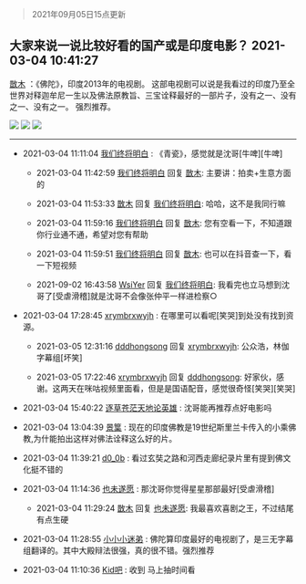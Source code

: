 > 2021年09月05日15点更新
<link rel="stylesheet" href="https://cdn.jsdelivr.net/gh/taotie6/sampleJSON@main/css/photo_show.css">


 ## 大家来说一说比较好看的国产或是印度电影？ 2021-03-04 10:41:27

 [㪚木](https://www.coolapk.com/feed/25274808?shareKey=MTc3NTFkNjJmOWI1NjEzMTc3Yzc~) ：《佛陀》，印度2013年的电视剧。
这部电视剧可以说是我看过的印度乃至全世界对释迦牟尼一生以及佛法原教旨、三宝诠释最好的一部片子，没有之一、没有之一、没有之一。
强烈推荐。 

<div class="album">
<img class="img-item" src="http://image.coolapk.com/feed/2020/0414/12/1648114_a9f56e16_8557_8404@240x240.gif" />
<img class="img-item" src="http://image.coolapk.com/feed/2020/0606/14/1081091_5f842319_5639_0655@300x300.gif" />
<img class="img-item" src="http://image.coolapk.com/feed/2020/0606/14/1081091_dc52c560_5639_0657@300x300.gif" />
</div>

 ------- 

- 2021-03-04 11:11:04 [我们终将明白](uid=3083973) : 《青瓷》，感觉就是沈哥[牛啤][牛啤] 

    - 2021-03-04 11:42:59 [我们终将明白](uid=3083973) 回复 [㪚木](uid=1081091): 主要讲：拍卖+生意方面的 

    - 2021-03-04 11:53:33 [㪚木](uid=1081091) 回复 [我们终将明白](uid=3083973): 哈哈，这不是我同行嘛 

    - 2021-03-04 11:59:16 [我们终将明白](uid=3083973) 回复 [㪚木](uid=1081091): 您有空看一下，不知道跟你行业通不通，希望对您有帮助 

    - 2021-03-04 11:59:51 [我们终将明白](uid=3083973) 回复 [㪚木](uid=1081091): 也可以在抖音查一下，看一下短视频 

    - 2021-09-02 16:43:58 [WsiYer](uid=3832235) 回复 [我们终将明白](uid=3083973): 我看完也立马想到沈哥了[受虐滑稽]就是沈哥不会像张仲平一样进检察○ 

- 2021-03-04 17:28:45 [xrymbrxwyjh](uid=1710564) : 在哪里可以看呢[笑哭]到处没有找到资源。 

    - 2021-03-05 12:31:16 [dddhongsong](uid=1695734) 回复 [xrymbrxwyjh](uid=1710564): 公众浩，林伽字幕组[坏笑] 

    - 2021-03-05 17:22:46 [xrymbrxwyjh](uid=1710564) 回复 [dddhongsong](uid=1695734): 好家伙，感谢。这两天在咪咕视频里面看，但是是国语配音，感觉很奇怪[笑哭][笑哭] 

- 2021-03-04 15:40:22 [逐草苍茫天地论英雄](uid=1268689) : 沈哥能再推荐点好电影吗 

- 2021-03-04 13:04:39 [景䈎](uid=1918006) : 现在的印度佛教是19世纪斯里兰卡传入的小乘佛教,为什能拍出这样对佛法诠释这么好的片。 

- 2021-03-04 11:39:21 [d0_0b](uid=466123) : 看过玄奘之路和河西走廊纪录片里有提到佛文化挺不错的 

- 2021-03-04 11:14:36 [也未遂愿](uid=3056500) : 那沈哥你觉得星星那部最好[受虐滑稽] 

    - 2021-03-04 11:29:24 [㪚木](uid=1081091) 回复 [也未遂愿](uid=3056500): 我最喜欢喜剧之王，不过结尾有点生硬 

- 2021-03-04 11:28:55 [小小小迷弟](uid=1846299) : 佛陀算印度最好的电视剧了，是三无字幕组翻译的。其中大殿辩法很强，真的很不错。强烈推荐 

- 2021-03-04 11:10:36 [Kid吧](uid=531105) : 收到 马上抽时间看 

